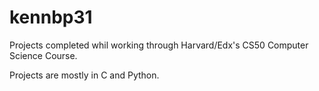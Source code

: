 # kennbp31

Projects completed whil working through Harvard/Edx's CS50 Computer Science Course.

Projects are mostly in C and Python.
